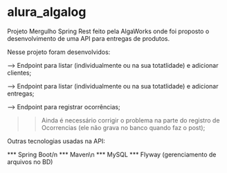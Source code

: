 # alura_algalog
Projeto Mergulho Spring Rest feito pela AlgaWorks onde foi proposto o desenvolvimento de uma API para entregas de produtos.

Nesse projeto foram desenvolvidos:

--> Endpoint para listar (individualmente ou na sua totatlidade) e adicionar clientes;

--> Endpoint para listar (individualmente ou na sua totatlidade) e adicionar entregas;

--> Endpoint para registrar ocorrências;

>> Ainda é necessário corrigir o problema na parte do registro de Ocorrencias (ele não grava no banco quando faz o post);

Outras tecnologias usadas na API:

*** Spring Boot/n
*** Maven\n
*** MySQL
*** Flyway (gerenciamento de arquivos no BD)
